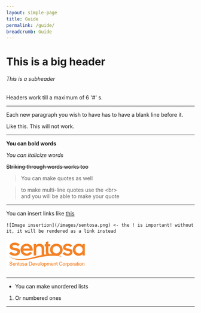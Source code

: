 ```yaml
---
layout: simple-page
title: Guide
permalink: /guide/
breadcrumb: Guide
---
```


# This is a big header
###### This is a subheader

Headers work till a maximum of 6 '#' s.

---

Each new paragraph you wish to have has to have a blank line before it.

Like this.
This will not work.

---

**You can bold words**

*You can italicize words*

~~Striking through words works too~~ 

> You can make quotes as well

> to make multi-line quotes use the &lt;br&gt; <br/>
and you will be able to make your quote

---

You can insert links like [this](https://isomer.gov.sg)

```
![Image insertion](/images/sentosa.png) <- the ! is important! without it, it will be rendered as a link instead
```
![Image insertion](/images/sentosa.png)

---

- You can make unordered lists

1. Or numbered ones

----

